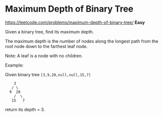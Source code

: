 # Maximum Depth of Binary Tree
https://leetcode.com/problems/maximum-depth-of-binary-tree/
**Easy**

Given a binary tree, find its maximum depth.

The maximum depth is the number of nodes along the longest path from the root node down to the farthest leaf node.

Note: A leaf is a node with no children.

Example:

Given binary tree `[3,9,20,null,null,15,7]`
```
    3
   / \
  9  20
    /  \
   15   7
```
return its depth = 3.


